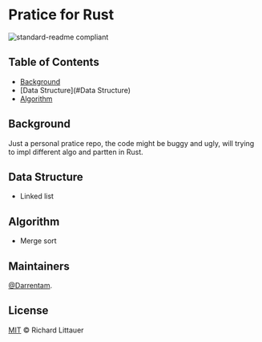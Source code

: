 # Pratice for Rust

![standard-readme compliant](https://img.shields.io/badge/readme%20style-standard-brightgreen.svg?style=flat-square)
## Table of Contents

- [Background](#background)
- [Data Structure](#Data Structure)
- [Algorithm](#Algorithm)

## Background

Just a personal pratice repo, the code might be buggy and ugly, will trying to impl different algo and partten in Rust.


## Data Structure

- Linked list

## Algorithm

- Merge sort

## Maintainers
[@Darrentam](https://github.com/Darrentam).

## License

[MIT](LICENSE) © Richard Littauer